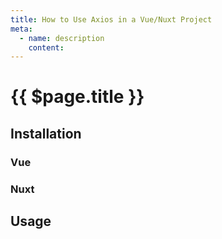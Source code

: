 ```yaml
---
title: How to Use Axios in a Vue/Nuxt Project
meta:
  - name: description
    content: 
---
```


# {{ $page.title }}

<start-tutorial demo="axios"/>

## Installation

### Vue

### Nuxt

## Usage

<google-maps/>
